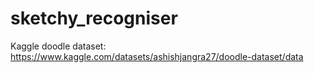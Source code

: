 # sketchy_recogniser

Kaggle doodle dataset: https://www.kaggle.com/datasets/ashishjangra27/doodle-dataset/data